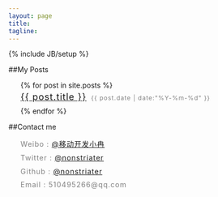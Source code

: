 ```yaml
---
layout: page
title:  
tagline: 
---
```


{% include JB/setup %}

##My Posts
<ul class="posts">
  {% for post in site.posts %}
    <li style="list-style:none; margin-bottom:3px; line-height:1.7; letter-spacing:1px; font-size:18px">
        <a style="margin-right:3px" href="{{ BASE_PATH }}{{ post.url }}">{{ post.title }}</a>
        <span style="font-size:12px;color:gray;">{{ post.date | date:"%Y-%m-%d" }}</span>
    </li>
  {% endfor %}
</ul>

##Contact me
<ul style="line-height: 1.7; letter-spacing:1px; color:gray;">
    <li style="list-style:none; margin-bottom:3px;">Weibo  : <a href="http://weibo.com/ranwj">@移动开发小冉</a>  </li>
    <li style="list-style:none; margin-bottom:3px;">Twitter : <a href="https://twitter.com/nonstriater">@nonstriater</a>  </li>
    <li style="list-style:none; margin-bottom:3px;">Github  : <a href="https://github.com/nonstriater">@nonstriater</a>  </li>
    <li style="list-style:none; margin-bottom:3px;">Email : 510495266@qq.com</li>
</ul>


